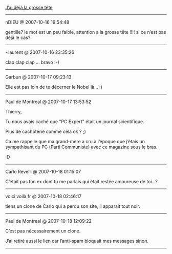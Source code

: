 [J’ai déjà la grosse tête](../../../2007/10/jai-deja-la-grosse-tete.md)

---
nDIEU @ 2007-10-16 19:54:48

gentille? le mot est un peu faible, attention a la grosse tête !!!! si ce n’est pas dèjà le cas?

---

~laurent @ 2007-10-16 23:35:26

clap clap clap ... bravo :-)

---

Garbun @ 2007-10-17 09:23:13

Elle est pas loin de te décerner le Nobel là... :)

---

Paul de Montreal @ 2007-10-17 13:53:52

Thierry,

Tu nous avais caché que "PC Expert" était un journal scientifique.

Plus de cachoterie comme cela ok ? ;)

Ca me rappelle que ma grand-mère a cru à l’époque que j’étais un sympathisant du PC (Parti Communiste) avec ce magazine sous le bras.

:D

---

Carlo Revelli @ 2007-10-18 01:15:07

C’était pas ton ex dont tu me parlais qui était restée amoureuse de toi...?

---

voici voilà.fr @ 2007-10-18 02:46:17

tiens un clone de Carlo qui a perdu son site, il apparait tout noir.

---

Paul de Montreal @ 2007-10-18 12:09:22

C’est pas nécessairement un clone.

J’ai retiré aussi le lien car l’anti-spam bloquait mes messages sinon.

---

